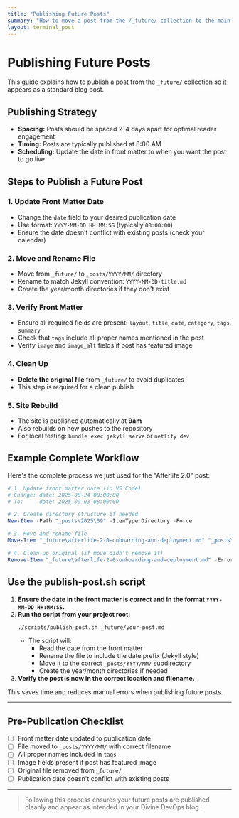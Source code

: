 ```yaml
---
title: "Publishing Future Posts"
summary: "How to move a post from the /_future/ collection to the main blog in Divine DevOps."
layout: terminal_post
---
```


# Publishing Future Posts

This guide explains how to publish a post from the `_future/` collection so it appears as a standard blog post.

## Publishing Strategy

- **Spacing:** Posts should be spaced 2-4 days apart for optimal reader engagement
- **Timing:** Posts are typically published at 8:00 AM 
- **Scheduling:** Update the date in front matter to when you want the post to go live

## Steps to Publish a Future Post

### 1. Update Front Matter Date
- Change the `date` field to your desired publication date
- Use format: `YYYY-MM-DD HH:MM:SS` (typically `08:00:00`)
- Ensure the date doesn't conflict with existing posts (check your calendar)

### 2. Move and Rename File
- Move from `_future/` to `_posts/YYYY/MM/` directory
- Rename to match Jekyll convention: `YYYY-MM-DD-title.md`
- Create the year/month directories if they don't exist

### 3. Verify Front Matter
- Ensure all required fields are present: `layout`, `title`, `date`, `category`, `tags`, `summary`
- Check that `tags` include all proper names mentioned in the post
- Verify `image` and `image_alt` fields if post has featured image

### 4. Clean Up
- **Delete the original file** from `_future/` to avoid duplicates
- This step is required for a clean publish

### 5. Site Rebuild
- The site is published automatically at **9am**
- Also rebuilds on new pushes to the repository
- For local testing: `bundle exec jekyll serve` or `netlify dev`

## Example Complete Workflow

Here's the complete process we just used for the "Afterlife 2.0" post:

```powershell
# 1. Update front matter date (in VS Code)
# Change: date: 2025-08-24 08:00:00
# To:     date: 2025-09-03 08:00:00

# 2. Create directory structure if needed
New-Item -Path "_posts\2025\09" -ItemType Directory -Force

# 3. Move and rename file
Move-Item "_future\afterlife-2-0-onboarding-and-deployment.md" "_posts\2025\09\2025-09-03-afterlife-2-0-onboarding-and-deployment.md"

# 4. Clean up original (if move didn't remove it)
Remove-Item "_future\afterlife-2-0-onboarding-and-deployment.md" -ErrorAction SilentlyContinue
```

## Use the publish-post.sh script
1. **Ensure the date in the front matter is correct and in the format `YYYY-MM-DD HH:MM:SS`.**
2. **Run the script from your project root:**
	 ```bash
	 ./scripts/publish-post.sh _future/your-post.md
	 ```
	 - The script will:
		 - Read the date from the front matter
		 - Rename the file to include the date prefix (Jekyll style)
		 - Move it to the correct `_posts/YYYY/MM/` subdirectory
		 - Create the year/month directories if needed
3. **Verify the post is now in the correct location and filename.**

This saves time and reduces manual errors when publishing future posts.

---

## Pre-Publication Checklist

- [ ] Front matter date updated to publication date
- [ ] File moved to `_posts/YYYY/MM/` with correct filename
- [ ] All proper names included in `tags`
- [ ] Image fields present if post has featured image
- [ ] Original file removed from `_future/`
- [ ] Publication date doesn't conflict with existing posts

---

> Following this process ensures your future posts are published cleanly and appear as intended in your Divine DevOps blog.
